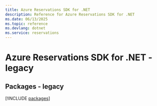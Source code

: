 ```yaml
---
title: Azure Reservations SDK for .NET
description: Reference for Azure Reservations SDK for .NET
ms.date: 06/13/2025
ms.topic: reference
ms.devlang: dotnet
ms.service: reservations
---
```

# Azure Reservations SDK for .NET - legacy
## Packages - legacy
[!INCLUDE [packages](reservations-index.md)]